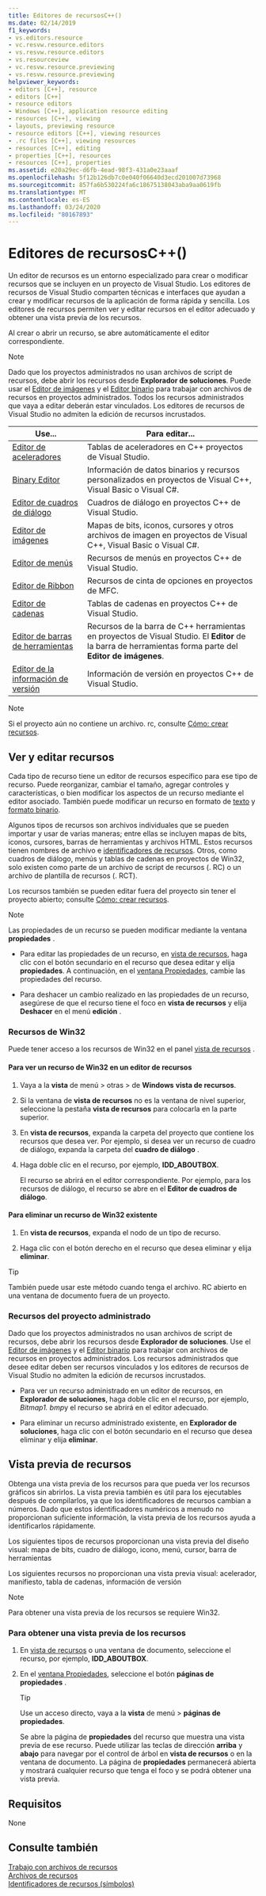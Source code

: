 ```yaml
---
title: Editores de recursosC++()
ms.date: 02/14/2019
f1_keywords:
- vs.editors.resource
- vc.resvw.resource.editors
- vs.resvw.resource.editors
- vs.resourceview
- vc.resvw.resource.previewing
- vs.resvw.resource.previewing
helpviewer_keywords:
- editors [C++], resource
- editors [C++]
- resource editors
- Windows [C++], application resource editing
- resources [C++], viewing
- layouts, previewing resource
- resource editors [C++], viewing resources
- .rc files [C++], viewing resources
- resources [C++], editing
- properties [C++], resources
- resources [C++], properties
ms.assetid: e20a29ec-d6fb-4ead-98f3-431a0e23aaaf
ms.openlocfilehash: 5f12b126db7c0e040f06640d3ecd201007d73968
ms.sourcegitcommit: 857fa6b530224fa6c18675138043aba9aa0619fb
ms.translationtype: MT
ms.contentlocale: es-ES
ms.lasthandoff: 03/24/2020
ms.locfileid: "80167893"
---
```

# <a name="resource-editors-c"></a>Editores de recursosC++()

Un editor de recursos es un entorno especializado para crear o modificar recursos que se incluyen en un proyecto de Visual Studio. Los editores de recursos de Visual Studio comparten técnicas e interfaces que ayudan a crear y modificar recursos de la aplicación de forma rápida y sencilla. Los editores de recursos permiten ver y editar recursos en el editor adecuado y obtener una vista previa de los recursos.

Al crear o abrir un recurso, se abre automáticamente el editor correspondiente.

> [!NOTE]
> Dado que los proyectos administrados no usan archivos de script de recursos, debe abrir los recursos desde **Explorador de soluciones**. Puede usar el [Editor de imágenes](../windows/image-editor-for-icons.md) y el [Editor binario](binary-editor.md) para trabajar con archivos de recursos en proyectos administrados. Todos los recursos administrados que vaya a editar deberán estar vinculados. Los editores de recursos de Visual Studio no admiten la edición de recursos incrustados.

|Use...|Para editar...|
|----------------|----------------|
|[Editor de aceleradores](../windows/accelerator-editor.md)|Tablas de aceleradores en C++ proyectos de Visual Studio.|
|[Binary Editor](binary-editor.md)|Información de datos binarios y recursos personalizados en proyectos de Visual C++, Visual Basic o Visual C#.|
|[Editor de cuadros de diálogo](../windows/dialog-editor.md)|Cuadros de diálogo en proyectos C++ de Visual Studio.|
|[Editor de imágenes](../windows/image-editor-for-icons.md)|Mapas de bits, iconos, cursores y otros archivos de imagen en proyectos de Visual C++, Visual Basic o Visual C#.|
|[Editor de menús](../windows/menu-editor.md)|Recursos de menús en proyectos C++ de Visual Studio.|
|[Editor de Ribbon](../mfc/ribbon-designer-mfc.md)|Recursos de cinta de opciones en proyectos de MFC.|
|[Editor de cadenas](../windows/string-editor.md)|Tablas de cadenas en proyectos C++ de Visual Studio.|
|[Editor de barras de herramientas](../windows/toolbar-editor.md)|Recursos de la barra de C++ herramientas en proyectos de Visual Studio. El **Editor** de la barra de herramientas forma parte del **Editor de imágenes**.|
|[Editor de la información de versión](../windows/version-information-editor.md)|Información de versión en proyectos C++ de Visual Studio.|

> [!NOTE]
> Si el proyecto aún no contiene un archivo. rc, consulte [Cómo: crear recursos](../windows/how-to-create-a-resource-script-file.md).

## <a name="view-and-edit-resources"></a>Ver y editar recursos

Cada tipo de recurso tiene un editor de recursos específico para ese tipo de recurso. Puede reorganizar, cambiar el tamaño, agregar controles y características, o bien modificar los aspectos de un recurso mediante el editor asociado. También puede modificar un recurso en formato de [texto](../windows/how-to-open-a-resource-script-file-in-text-format.md) y [formato binario](../windows/opening-a-resource-for-binary-editing.md).

Algunos tipos de recursos son archivos individuales que se pueden importar y usar de varias maneras; entre ellas se incluyen mapas de bits, iconos, cursores, barras de herramientas y archivos HTML. Estos recursos tienen nombres de archivo e [identificadores de recursos](../windows/symbols-resource-identifiers.md). Otros, como cuadros de diálogo, menús y tablas de cadenas en proyectos de Win32, solo existen como parte de un archivo de script de recursos (. RC) o un archivo de plantilla de recursos (. RCT).

Los recursos también se pueden editar fuera del proyecto sin tener el proyecto abierto; consulte [Cómo: crear recursos](../windows/how-to-open-a-resource-script-file-outside-of-a-project-standalone.md).

> [!NOTE]
> Las propiedades de un recurso se pueden modificar mediante la ventana **propiedades** .

- Para editar las propiedades de un recurso, en [vista de recursos](how-to-create-a-resource-script-file.md#create-resources), haga clic con el botón secundario en el recurso que desea editar y elija **propiedades**.  A continuación, en el [ventana Propiedades](/visualstudio/ide/reference/properties-window), cambie las propiedades del recurso.

- Para deshacer un cambio realizado en las propiedades de un recurso, asegúrese de que el recurso tiene el foco en **vista de recursos** y elija **Deshacer** en el menú **edición** .

### <a name="win32-resources"></a>Recursos de Win32

Puede tener acceso a los recursos de Win32 en el panel [vista de recursos](how-to-create-a-resource-script-file.md#create-resources) .

#### <a name="to-view-a-win32-resource-in-a-resource-editor"></a>Para ver un recurso de Win32 en un editor de recursos

1. Vaya a la **vista** de menú > otras > de **Windows** **vista de recursos**.

1. Si la ventana de **vista de recursos** no es la ventana de nivel superior, seleccione la pestaña **vista de recursos** para colocarla en la parte superior.

1. En **vista de recursos**, expanda la carpeta del proyecto que contiene los recursos que desea ver. Por ejemplo, si desea ver un recurso de cuadro de diálogo, expanda la carpeta del **cuadro de diálogo** .

1. Haga doble clic en el recurso, por ejemplo, **IDD_ABOUTBOX**.

   El recurso se abrirá en el editor correspondiente. Por ejemplo, para los recursos de diálogo, el recurso se abre en el **Editor de cuadros de diálogo**.

#### <a name="to-delete-an-existing-win32-resource"></a>Para eliminar un recurso de Win32 existente

1. En **vista de recursos**, expanda el nodo de un tipo de recurso.

1. Haga clic con el botón derecho en el recurso que desea eliminar y elija **eliminar**.

> [!TIP]
> También puede usar este método cuando tenga el archivo. RC abierto en una ventana de documento fuera de un proyecto.

### <a name="managed-project-resources"></a>Recursos del proyecto administrado

Dado que los proyectos administrados no usan archivos de script de recursos, debe abrir los recursos desde **Explorador de soluciones**. Use el [Editor de imágenes](../windows/image-editor-for-icons.md) y el [Editor binario](binary-editor.md) para trabajar con archivos de recursos en proyectos administrados. Los recursos administrados que desee editar deben ser recursos vinculados y los editores de recursos de Visual Studio no admiten la edición de recursos incrustados.

- Para ver un recurso administrado en un editor de recursos, en **Explorador de soluciones**, haga doble clic en el recurso, por ejemplo, *Bitmap1. bmp*y el recurso se abrirá en el editor adecuado.

- Para eliminar un recurso administrado existente, en **Explorador de soluciones**, haga clic con el botón secundario en el recurso que desea eliminar y elija **eliminar**.

## <a name="preview-resources"></a>Vista previa de recursos

Obtenga una vista previa de los recursos para que pueda ver los recursos gráficos sin abrirlos. La vista previa también es útil para los ejecutables después de compilarlos, ya que los identificadores de recursos cambian a números. Dado que estos identificadores numéricos a menudo no proporcionan suficiente información, la vista previa de los recursos ayuda a identificarlos rápidamente.

Los siguientes tipos de recursos proporcionan una vista previa del diseño visual: mapa de bits, cuadro de diálogo, icono, menú, cursor, barra de herramientas

Los siguientes recursos no proporcionan una vista previa visual: acelerador, manifiesto, tabla de cadenas, información de versión

> [!NOTE]
> Para obtener una vista previa de los recursos se requiere Win32.

### <a name="to-preview-resources"></a>Para obtener una vista previa de los recursos

1. En [vista de recursos](how-to-create-a-resource-script-file.md#create-resources) o una ventana de documento, seleccione el recurso, por ejemplo, **IDD_ABOUTBOX**.

1. En el [ventana Propiedades](/visualstudio/ide/reference/properties-window), seleccione el botón **páginas de propiedades** .

   > [!TIP]
   > Use un acceso directo, vaya a la **vista** de menú > **páginas de propiedades**.

   Se abre la página de **propiedades** del recurso que muestra una vista previa de ese recurso. Puede utilizar las teclas de dirección **arriba** y **abajo** para navegar por el control de árbol en **vista de recursos** o en la ventana de documento. La página de **propiedades** permanecerá abierta y mostrará cualquier recurso que tenga el foco y se podrá obtener una vista previa.

## <a name="requirements"></a>Requisitos

None

## <a name="see-also"></a>Consulte también

[Trabajo con archivos de recursos](../windows/working-with-resource-files.md)<br/>
[Archivos de recursos](../windows/resource-files-visual-studio.md)<br/>
[Identificadores de recursos (símbolos)](../windows/symbols-resource-identifiers.md)<br/>
